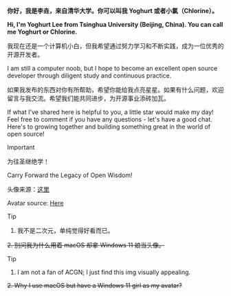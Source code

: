 **你好，我是李垚，来自清华大学。你可以叫我 Yoghurt 或者小氯（Chlorine）。**

**Hi, I'm Yoghurt Lee from Tsinghua University (Beijing, China). You can call me Yoghurt or Chlorine.**

我现在还是一个计算机小白，但我希望通过努力学习和不断实践，成为一位优秀的开源开发者。

I am still a computer noob, but I hope to become an excellent open source developer through diligent study and continuous practice.

如果我发布的东西对你有所帮助，希望你能给我点亮星星。如果有什么问题，欢迎留言与我交流。希望我们能共同进步，为开源事业添砖加瓦。

If what I've shared here is helpful to you, a little star would make my day! Feel free to comment if you have any questions - let's have a good chat. Here's to growing together and building something great in the world of open source!

> [!important]
> 为往圣继绝学！
>
> Carry Forward the Legacy of Open Wisdom!

头像来源：[这里](https://mzh.moegirl.org.cn/Windows_11%E5%A8%98)

Avatar source: [Here](https://mzh.moegirl.org.cn/Windows_11%E5%A8%98)

> [!tip]
> 1. 我不是二次元，单纯觉得好看而已。
> 
> ~~2. 别问我为什么用着 macOS 却拿 Windows 11 娘当头像。~~

> [!tip]
> 1. I am not a fan of ACGN; I just find this img visually appealing.
> 
> ~~2. Why I use macOS but have a Windows 11 girl as my avatar?~~

<!---
yoghurtlee-thu/yoghurtlee-thu is a ✨ special ✨ repository because its `README.md` (this file) appears on your GitHub profile.
You can click the Preview link to take a look at your changes.
--->
